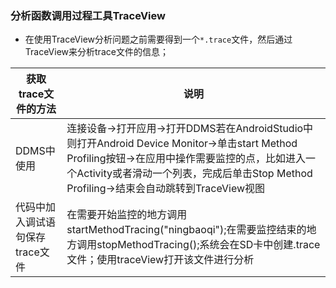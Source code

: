 ### 分析函数调用过程工具TraceView
+ 在使用TraceView分析问题之前需要得到一个`*.trace`文件，然后通过TraceView来分析trace文件的信息；

|获取trace文件的方法|说明|
|------|------|
|DDMS中使用|连接设备->打开应用->打开DDMS若在AndroidStudio中则打开Android Device Monitor->单击start Method Profiling按钮->在应用中操作需要监控的点，比如进入一个Activity或者滑动一个列表，完成后单击Stop Method Profiling->结束会自动跳转到TraceView视图|
|代码中加入调试语句保存trace文件|在需要开始监控的地方调用startMethodTracing("ningbaoqi");在需要监控结束的地方调用stopMethodTracing();系统会在SD卡中创建<trace-name>.trace文件；使用traceView打开该文件进行分析|
